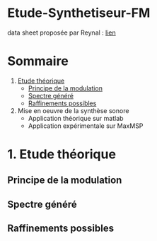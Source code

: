 # Etude-Synthetiseur-FM
data sheet proposée par Reynal : [lien](datasheets/projet_Article_Chowning_Synthese_FM.pdf)

# Sommaire
1.  [Etude théorique](#1-etude-théorique)
    - [Principe de la modulation](#-Principe-de-la-modulation)
    - [Spectre généré]()
    - [Raffinements possibles](#-raffienements-possibles)
2.  Mise en oeuvre de la synthèse sonore
    - Application théorique sur matlab
    - Application expérimentale sur MaxMSP 

# 1. Etude théorique

## Principe de la modulation
## Spectre généré
## Raffinements possibles
